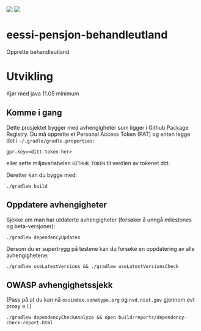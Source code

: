 ![](https://github.com/navikt/eessi-pensjon-statistikk/workflows/Bygg%20og%20deploy%20Q2/badge.svg)
![](https://github.com/navikt/eessi-pensjon-statistikk/workflows/Manuell%20deploy/badge.svg)

# eessi-pensjon-behandleutland
Opprette behandleutland

# Utvikling

Kjør med java 11.05 minimum

## Komme i gang

Dette prosjektet bygger med avhengigheter som ligger i Github Package Registry.
Du må opprette et Personal Access Token (PAT) og enten legge det i 
`~/.gradle/gradle.properties`:
```properties
gpr.key=<ditt-token-her>
```
eller sette miljøvariabelen `GITHUB_TOKEN` til verdien av tokenet ditt.

Deretter kan du bygge med:
```
./gradlew build
```

## Oppdatere avhengigheter

Sjekke om man har utdaterte avhengigheter (forsøker å unngå milestones og beta-versjoner):

```
./gradlew dependencyUpdates
```

Dersom du er supertrygg på testene kan du forsøke en oppdatering av alle avhengighetene:

```
./gradlew useLatestVersions && ./gradlew useLatestVersionsCheck
```

## OWASP avhengighetssjekk

(Pass på at du kan nå `ossindex.sonatype.org` og `nvd.nist.gov` gjennom evt proxy e.l.) 

```
./gradlew dependencyCheckAnalyze && open build/reports/dependency-check-report.html
```
